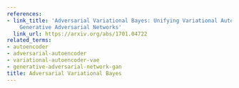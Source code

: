 ```yaml
---
references:
- link_title: 'Adversarial Variational Bayes: Unifying Variational Autoencoders and
    Generative Adversarial Networks'
  link_url: https://arxiv.org/abs/1701.04722
related_terms:
- autoencoder
- adversarial-autoencoder
- variational-autoencoder-vae
- generative-adversarial-network-gan
title: Adversarial Variational Bayes
---
```

